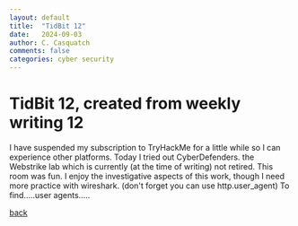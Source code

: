 ```yaml
---
layout: default
title:  "TidBit 12"
date:   2024-09-03
author: C. Casquatch
comments: false
categories: cyber security
---
```


# TidBit 12, created from weekly writing 12

I have suspended my subscription to TryHackMe for a little while so I can experience other platforms. 
Today I tried out CyberDefenders. the Webstrike lab which is currently (at the time of writing) not retired. 
This room was fun. I enjoy the investigative aspects of this work, though I need more practice with wireshark. 
(don't forget you can use http.user_agent) To find.....user agents.....


[back](./TidBitMain.html)
